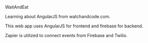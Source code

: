 WaitAndEat

Learning about AngularJS from watchandcode.com.

This web app uses AngularJS for frontend and firebase for backend.

Zapier is utilized to connect events from Firebase and Twilio.
